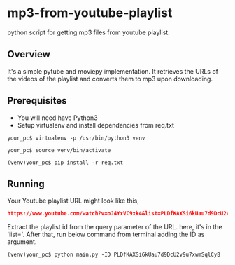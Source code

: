 # mp3-from-youtube-playlist
python script for getting mp3 files from youtube playlist.

## Overview
It's a simple pytube and moviepy implementation. It retrieves the URLs of the videos of the playlist and converts them to mp3 upon downloading.


## Prerequisites
- You will need have Python3
- Setup virtualenv and install dependencies from req.txt
```console
your_pc$ virtualenv -p /usr/bin/python3 venv
```
```console
your_pc$ source venv/bin/activate
```
```console
(venv)your_pc$ pip install -r req.txt
```
## Running
Your Youtube playlist URL might look like this,
```json lines
https://www.youtube.com/watch?v=oJ4YxVC9xk4&list=PLDfKAXSi6kUau7d9DcU2v9u7xwmSqlCyB
```
Extract the playlist id from the query parameter of the URL. here, it's in the 'list='.
After that, run below command from terminal adding the ID as argument.

```console
(venv)your_pc$ python main.py -ID PLDfKAXSi6kUau7d9DcU2v9u7xwmSqlCyB
```
